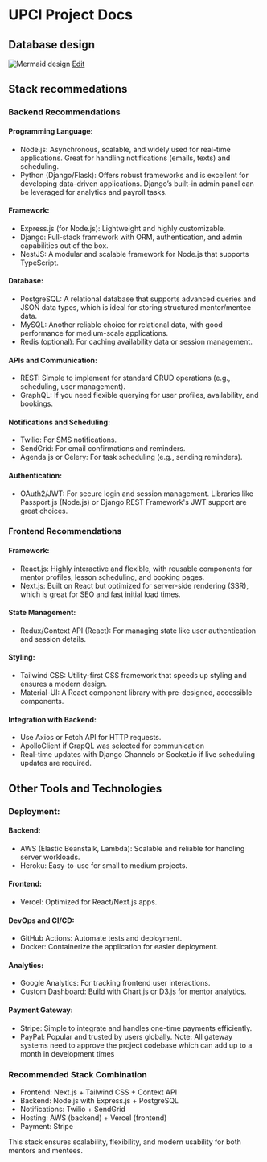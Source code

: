 # UPCI Project Docs

## Database design

![Mermaid design](https://mermaid.ink/svg/pako:eNqNVU1v2zAM_SuCzy5QYMAOuaVLgxXLgmBJdxhyUS06FmJJhj66GUn_-yhH_laA-mKLfKQeHyn5kmSKQbJIQK84PWkqjpLg82pAG3K5LfzDpW2MLyuy-9GbQTrR2A91BeSY_ARplU6JfwOkZMkEl8ekDzBWc3kia66N3VIBM8-G3nE8C8rLmXVXKAlbJ95Az33UmL9Ks-_UFHOnVjkvYccz6zS8_tr0CAv_LHniCuWoinoW-SKtVsxlliv5mzNQXfDHUd4-bjIs35ExfeMlt_VUy6Fvoql33xKgYz1wMGqhDSxhhasBZy6A7C3V9sDF1P4sWW_tSG7AGCVnXb6ZY31eOU190djnL48p-fo4bCyDjAtaoq48m-70pNQZlZttFex36geY1H9XmBHtqWKNAmGnsWaNnvusAOZKYDE9W99Y0zAHf5QSGy7PE5WwCdYZ1KiLTsk3JaoSbPNJZQYlWlvxOpV2tBZY3UylYI-o1Os3Kjp0YimUk3ZHOYsIEpKOi274B09fhssy1DYlaxy8CO2tsjznWTMZM-5DZ6SAcKOsP1VXw26YMNw5zcWQkgOe2tFAtqUOQ_p6O_63q-56fXhQl9jBXeAWBTVt6hG8G2wPEvQMcdhYIo_VkAF_7-GRfX3s9RoS-Zhc6RbeHt0YDZXnoIGR_t7t3A382g-ah5c4wYi2Ko6OkcfxP52QVbTWUfKK1oYE3kmaCNDYK4a_m2ZMMFMBeLASD2VUnz3sA3HUWbWvZZYsrHaQJlq5U5EscloaXLnKtzb8rjprRaU_kGH98R_wBSWG)
[Edit](https://mermaid.live/edit#pako:eNqNVU1v2zAM_SuCzy5QYMAOuaVLgxXLgmBJdxhyUS06FmJJhj66GUn_-yhH_laA-mKLfKQeHyn5kmSKQbJIQK84PWkqjpLg82pAG3K5LfzDpW2MLyuy-9GbQTrR2A91BeSY_ARplU6JfwOkZMkEl8ekDzBWc3kia66N3VIBM8-G3nE8C8rLmXVXKAlbJ95Az33UmL9Ks-_UFHOnVjkvYccz6zS8_tr0CAv_LHniCuWoinoW-SKtVsxlliv5mzNQXfDHUd4-bjIs35ExfeMlt_VUy6Fvoql33xKgYz1wMGqhDSxhhasBZy6A7C3V9sDF1P4sWW_tSG7AGCVnXb6ZY31eOU190djnL48p-fo4bCyDjAtaoq48m-70pNQZlZttFex36geY1H9XmBHtqWKNAmGnsWaNnvusAOZKYDE9W99Y0zAHf5QSGy7PE5WwCdYZ1KiLTsk3JaoSbPNJZQYlWlvxOpV2tBZY3UylYI-o1Os3Kjp0YimUk3ZHOYsIEpKOi274B09fhssy1DYlaxy8CO2tsjznWTMZM-5DZ6SAcKOsP1VXw26YMNw5zcWQkgOe2tFAtqUOQ_p6O_63q-56fXhQl9jBXeAWBTVt6hG8G2wPEvQMcdhYIo_VkAF_7-GRfX3s9RoS-Zhc6RbeHt0YDZXnoIGR_t7t3A382g-ah5c4wYi2Ko6OkcfxP52QVbTWUfKK1oYE3kmaCNDYK4a_m2ZMMFMBeLASD2VUnz3sA3HUWbWvZZYsrHaQJlq5U5EscloaXLnKtzb8rjprRaU_kGH98R_wBSWG)

## Stack recommedations

### Backend Recommendations

#### Programming Language:
-  Node.js: Asynchronous, scalable, and widely used for real-time applications. Great for handling notifications (emails, texts) and scheduling.
-  Python (Django/Flask): Offers robust frameworks and is excellent for developing data-driven applications. Django’s built-in admin panel can be leveraged for analytics and payroll tasks.

#### Framework:
-  Express.js (for Node.js): Lightweight and highly customizable.
-  Django: Full-stack framework with ORM, authentication, and admin capabilities out of the box.
-  NestJS: A modular and scalable framework for Node.js that supports TypeScript.

#### Database:
-  PostgreSQL: A relational database that supports advanced queries and JSON data types, which is ideal for storing structured mentor/mentee data.
-  MySQL: Another reliable choice for relational data, with good performance for medium-scale applications.
-  Redis (optional): For caching availability data or session management.

#### APIs and Communication:
-  REST: Simple to implement for standard CRUD operations (e.g., scheduling, user management).
-  GraphQL: If you need flexible querying for user profiles, availability, and bookings.

#### Notifications and Scheduling:
-  Twilio: For SMS notifications.
-  SendGrid: For email confirmations and reminders.
-  Agenda.js or Celery: For task scheduling (e.g., sending reminders).

#### Authentication:
-  OAuth2/JWT: For secure login and session management. Libraries like Passport.js (Node.js) or Django REST Framework's JWT support are great choices.


### Frontend Recommendations

#### Framework:

-  React.js: Highly interactive and flexible, with reusable components for mentor profiles, lesson scheduling, and booking pages.
-  Next.js: Built on React but optimized for server-side rendering (SSR), which is great for SEO and fast initial load times.

#### State Management:

-  Redux/Context API (React): For managing state like user authentication and session details.

#### Styling:

-  Tailwind CSS: Utility-first CSS framework that speeds up styling and ensures a modern design.
-  Material-UI: A React component library with pre-designed, accessible components.

#### Integration with Backend:

-  Use Axios or Fetch API for HTTP requests.
-  ApolloClient if GrapQL was selected for communication
-  Real-time updates with Django Channels or Socket.io if live scheduling updates are required.


## Other Tools and Technologies

### Deployment:

#### Backend:
-  AWS (Elastic Beanstalk, Lambda): Scalable and reliable for handling server workloads.
-  Heroku: Easy-to-use for small to medium projects.

#### Frontend:
-  Vercel: Optimized for React/Next.js apps.

#### DevOps and CI/CD:
-  GitHub Actions: Automate tests and deployment.
-  Docker: Containerize the application for easier deployment.

#### Analytics:
-  Google Analytics: For tracking frontend user interactions.
-  Custom Dashboard: Build with Chart.js or D3.js for mentor analytics.


#### Payment Gateway:
-  Stripe: Simple to integrate and handles one-time payments efficiently.
-  PayPal: Popular and trusted by users globally.
Note: All gateway systems need to approve the project codebase which can add up to a month in development times


### Recommended Stack Combination
-  Frontend: Next.js + Tailwind CSS + Context API
-  Backend: Node.js with Express.js + PostgreSQL
-  Notifications: Twilio + SendGrid
-  Hosting: AWS (backend) + Vercel (frontend)
-  Payment: Stripe

This stack ensures scalability, flexibility, and modern usability for both mentors and mentees. 
